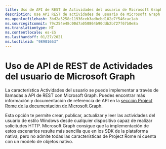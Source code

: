 ```yaml
---
title: Uso de API de REST de Actividades del usuario de Microsoft Graph
description: Use API REST de actividades de usuario de Microsoft Graph para crear, publicar, actualizar y leer las actividades de usuario con el estilo de Windows.
ms.openlocfilehash: 3bd2a5258c11936ceb3adbcbd102e7f546cac1ab
ms.sourcegitcommit: 79c254e48c00d7a050864b90ddb2b727f67b0e8a
ms.translationtype: HT
ms.contentlocale: es-ES
ms.lasthandoff: 01/27/2021
ms.locfileid: "98901663"
---
```

# <a name="using-microsoft-graphs-user-activities-rest-apis"></a>Uso de API de REST de Actividades del usuario de Microsoft Graph

La característica Actividades del usuario se puede implementar a través de llamadas a API de REST con Microsoft Graph. Puedes encontrar más información y documentación de referencia de API en la [sección Project Rome de la documentación de Microsoft Graph](/graph/api/resources/project-rome-overview#activities).

Esta opción te permite crear, publicar, actualizar y leer las actividades del usuario de estilo Windows desde cualquier dispositivo capaz de realizar solicitudes HTTP. Microsoft Graph consigue que la implementación de estos escenarios resulte más sencilla que en los SDK de la plataforma nativa, pero no admite todas las características de Project Rome ni cuenta con un modelo de objetos nativo.
